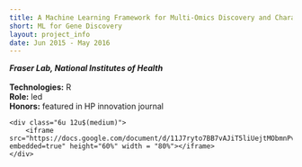```yaml
---
title: A Machine Learning Framework for Multi-Omics Discovery and Characterization of Gene Co-Alterations
short: ML for Gene Discovery
layout: project_info
date: Jun 2015 - May 2016
---
```


<div class="row 200%">
	<div class="6u 12u$(medium)">
		<div class="box">
			<b><i>Fraser Lab, National Institutes of Health</i></b>
			<br><br>
			<strong>Technologies:</strong> R 
			<br>
			<strong>Role:</strong> led
			<br>
			<strong>Honors:</strong> featured in HP innovation journal
		</div>
	</div>

	<div class="6u 12u$(medium)">
		<iframe src="https://docs.google.com/document/d/11J7ryto7BB7vAJiT5liUejtMObmnPvQTdkR9t6nTiAw/pub?embedded=true" height="60%" width = "80%"></iframe>
	</div>
</div>


